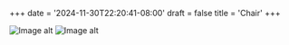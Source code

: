 +++
date = '2024-11-30T22:20:41-08:00'
draft = false
title = 'Chair'
+++

![Image alt](/images/chairafter.jpg)
![Image alt](/images/chairbefore.jpg)
